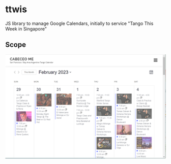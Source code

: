 # ttwis
JS library to manage Google Calendars, initially to service "Tango This Week in Singapore"

## Scope

![img](./docs/public/res/cabeceo.png)




##











